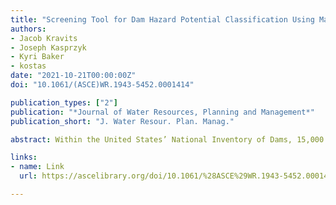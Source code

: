 ```yaml
---
title: "Screening Tool for Dam Hazard Potential Classification Using Machine Learning and Multi-Objective Hyperparameter Tuning"
authors:
- Jacob Kravits
- Joseph Kasprzyk
- Kyri Baker
- kostas
date: "2021-10-21T00:00:00Z"
doi: "10.1061/(ASCE)WR.1943-5452.0001414"

publication_types: ["2"]
publication: "*Journal of Water Resources, Planning and Management*"
publication_short: "J. Water Resour. Plan. Manag."

abstract: Within the United States’ National Inventory of Dams, 15,000 dams have been classified as having a "high" hazard potential meaning failure or misoperation would lead to probable loss of human life. However, state dam officials evaluate dam hazard potential on a case-by-case basis, ultimately relying on human judgement. Such a process lacks objectivity and consistency across state boundaries and can be time consuming. Here, the authors present a parameterized geospatial and machine learning dam hazard potential classification model to overcome these limitations. The parameters of this model can be tuned for optimal performance. However, for this classification problem, the regulatory and physical implications of the types of model misclassifications are best captured through multiple objectives. Therefore, this research additionally contributes a novel multi-objective approach to machine learning hyperparameter tuning. This research demonstrates the utility of this approach for dams in Massachusetts, United States using a multi-objective evolutionary algorithm to explore different model parameterizations and identify analyst-relevant tradeoffs among objectives describing model performance. Such an approach allows for greater justification of model parameters as well as greater insights into the complexities of the dam hazard potential classification problem.

links:
- name: Link
  url: https://ascelibrary.org/doi/10.1061/%28ASCE%29WR.1943-5452.0001414

---
```

